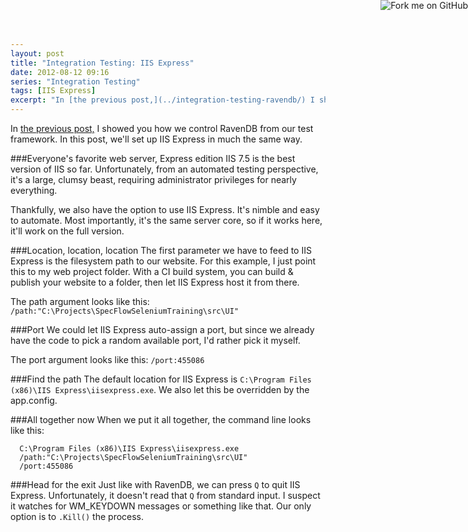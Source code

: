```yaml
---
layout: post
title: "Integration Testing: IIS Express"
date: 2012-08-12 09:16
series: "Integration Testing"
tags: [IIS Express]
excerpt: "In [the previous post,](../integration-testing-ravendb/) I showed you how we control RavenDB from our test framework. In this post, we'll set up IIS Express in much the same way."
---
```

In [the previous post,](../integration-testing-ravendb/) I showed you how we control RavenDB from our test framework. In this post, we'll set up IIS Express in much the same way.

###Everyone's favorite web server, Express edition
IIS 7.5 is the best version of IIS so far. Unfortunately, from an automated testing perspective, it's a large, clumsy beast, requiring administrator privileges for nearly everything. 

Thankfully, we also have the option to use IIS Express. It's nimble and easy to automate. Most importantly, it's the same server core, so if it works here, it'll work on the full version.

###Location, location, location
The first parameter we have to feed to IIS Express is the filesystem path to our website. For this example, I just point this to my web project folder. With a CI build system, you can build & publish your website to a folder, then let IIS Express host it from there. 

The path argument looks like this:
`/path:"C:\Projects\SpecFlowSeleniumTraining\src\UI"`

###Port
We could let IIS Express auto-assign a port, but since we already have the code to pick a random available port, I'd rather pick it myself.
<script src="https://gist.github.com/3319958.js?file=GetRandomUnusedPort.cs">
</script>

The port argument looks like this:
`/port:455086`

###Find the path
The default location for IIS Express is `C:\Program Files (x86)\IIS Express\iisexpress.exe`. We also let this be overridden by the app.config.

###All together now
When we put it all together, the command line looks like this:

      C:\Program Files (x86)\IIS Express\iisexpress.exe 
      /path:"C:\Projects\SpecFlowSeleniumTraining\src\UI" 
      /port:455086

###Head for the exit
Just like with RavenDB, we can press `Q` to quit IIS Express. Unfortunately, it doesn't read that `Q` from standard input. I suspect it watches for WM_KEYDOWN messages or something like that. Our only option is to `.Kill()` the process.

<a href="https://github.com/jasondentler/SpecFlowSeleniumTraining
"><img style="position: absolute; top: 0; right: 0; border: 0;z-index:100" src="https://s3.amazonaws.com/github/ribbons/forkme_right_darkblue_121621.png" alt="Fork me on GitHub"></a>